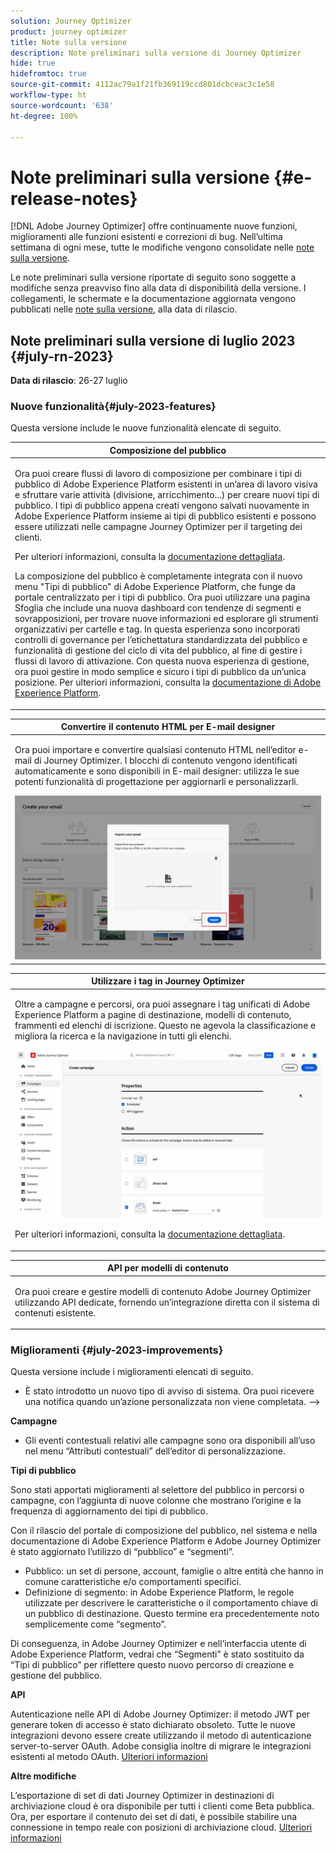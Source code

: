 ```yaml
---
solution: Journey Optimizer
product: journey optimizer
title: Note sulla versione
description: Note preliminari sulla versione di Journey Optimizer
hide: true
hidefromtoc: true
source-git-commit: 4112ac79a1f21fb369119ccd801dcbceac3c1e58
workflow-type: ht
source-wordcount: '638'
ht-degree: 100%

---
```


# Note preliminari sulla versione {#e-release-notes}

[!DNL Adobe Journey Optimizer] offre continuamente nuove funzioni, miglioramenti alle funzioni esistenti e correzioni di bug. Nell’ultima settimana di ogni mese, tutte le modifiche vengono consolidate nelle [note sulla versione](release-notes.md).

Le note preliminari sulla versione riportate di seguito sono soggette a modifiche senza preavviso fino alla data di disponibilità della versione. I collegamenti, le schermate e la documentazione aggiornata vengono pubblicati nelle [note sulla versione](release-notes.md), alla data di rilascio.

## Note preliminari sulla versione di luglio 2023 {#july-rn-2023}

**Data di rilascio**: 26-27 luglio

### Nuove funzionalità{#july-2023-features}

Questa versione include le nuove funzionalità elencate di seguito.

<table>
<thead>
<tr>
<th><strong>Composizione del pubblico</strong><br/></th>
</tr>
</thead>
<tbody>
<tr>
<td>
<p>Ora puoi creare flussi di lavoro di composizione per combinare i tipi di pubblico di Adobe Experience Platform esistenti in un’area di lavoro visiva e sfruttare varie attività (divisione, arricchimento...) per creare nuovi tipi di pubblico. I tipi di pubblico appena creati vengono salvati nuovamente in Adobe Experience Platform insieme ai tipi di pubblico esistenti e possono essere utilizzati nelle campagne Journey Optimizer per il targeting dei clienti.</p>
<p>Per ulteriori informazioni, consulta la <a href="../audience/get-started-audience-orchestration.md">documentazione dettagliata</a>.</p>
<p>La composizione del pubblico è completamente integrata con il nuovo menu "Tipi di pubblico" di Adobe Experience Platform, che funge da portale centralizzato per i tipi di pubblico. Ora puoi utilizzare una pagina Sfoglia che include una nuova dashboard con tendenze di segmenti e sovrapposizioni, per trovare nuove informazioni ed esplorare gli strumenti organizzativi per cartelle e tag. In questa esperienza sono incorporati controlli di governance per l’etichettatura standardizzata del pubblico e funzionalità di gestione del ciclo di vita del pubblico, al fine di gestire i flussi di lavoro di attivazione. Con questa nuova esperienza di gestione, ora puoi gestire in modo semplice e sicuro i tipi di pubblico da un’unica posizione. Per ulteriori informazioni, consulta la <a href="https://experienceleague.adobe.com/docs/experience-platform/segmentation/ui/overview.html?lang=it" target="_blank">documentazione di Adobe Experience Platform</a>.</p></p>
</td>
</tr>
</tbody>
</table>

<!--table>
<thead>
<tr>
<th><strong>Direct mail channel</strong><br/></th>
</tr>
</thead>
<tbody>
<tr>
<td>
<p>You can now add direct mail messages in your campaigns. Direct mail is an offline channel that allows you to personalize and generate the files required by direct mail providers to send mail to your customers.</p>
<p>When you prepare a direct mail delivery, Journey Optimizer generates a file including all the targeted profiles and the chosen contact information (postal address for example). You will then be able to send this file to your direct mail provider who will take care of the actual sending.</p>
<img src="assets/do-not-localize/gif-dm.gif"/>
<p>For more information, refer to the <a href="../direct-mail/create-direct-mail.md">detailed documentation</a>.</p>
</tr>
</tbody>
</table-->

<table>
<thead>
<tr>
<th><strong>Convertire il contenuto HTML per E-mail designer</strong><br/></th>
</tr>
</thead>
<tbody>
<tr>
<td>
<p>Ora puoi importare e convertire qualsiasi contenuto HTML nell’editor e-mail di Journey Optimizer. I blocchi di contenuto vengono identificati automaticamente e sono disponibili in E-mail designer: utilizza le sue potenti funzionalità di progettazione per aggiornarli e personalizzarli.</p>
<img src="../email/assets/html-imported_2.png">
<!--p>For more information, refer to the <a href="../audience/get-started-audience-orchestration.md">detailed documentation</a>.</p-->
</td>
</tr>
</tbody>
</table>


<table>
<thead>
<tr>
<th><strong>Utilizzare i tag in Journey Optimizer</strong><br/></th>
</tr>
</thead>
<tbody>
<tr>
<td>
<p>Oltre a campagne e percorsi, ora puoi assegnare i tag unificati di Adobe Experience Platform a pagine di destinazione, modelli di contenuto, frammenti ed elenchi di iscrizione. Questo ne agevola la classificazione e migliora la ricerca e la navigazione in tutti gli elenchi. </p>
<img src="assets/do-not-localize/campaigns-tag.gif"/>
<p>Per ulteriori informazioni, consulta la <a href="../start/search-filter-categorize.md#tags">documentazione dettagliata</a>.</p>
</td>
</tr>
</tbody>
</table>


<table>
<thead>
<tr>
<th><strong>API per modelli di contenuto</strong><br/></th>
</tr>
</thead>
<tbody>
<tr>
<td>
<p>Ora puoi creare e gestire modelli di contenuto Adobe Journey Optimizer utilizzando API dedicate, fornendo un’integrazione diretta con il sistema di contenuti esistente.</p>
<!--<p>For more information, refer to the <a href="../start/search-filter-categorize.md#tags">detailed documentation</a>.</p>-->
</td>
</tr>
</tbody>
</table>


### Miglioramenti {#july-2023-improvements}

Questa versione include i miglioramenti elencati di seguito.

<!--
**Journeys**

* You can now leverage API call responses in custom actions and orchestrate your journey based on these responses.-->
* È stato introdotto un nuovo tipo di avviso di sistema. Ora puoi ricevere una notifica quando un’azione personalizzata non viene completata.
-->

**Campagne**

* Gli eventi contestuali relativi alle campagne sono ora disponibili all’uso nel menu “Attributi contestuali” dell’editor di personalizzazione.


**Tipi di pubblico**

Sono stati apportati miglioramenti al selettore del pubblico in percorsi o campagne, con l’aggiunta di nuove colonne che mostrano l’origine e la frequenza di aggiornamento dei tipi di pubblico.

Con il rilascio del portale di composizione del pubblico, nel sistema e nella documentazione di Adobe Experience Platform e Adobe Journey Optimizer è stato aggiornato l’utilizzo di “pubblico” e “segmenti”.

* Pubblico: un set di persone, account, famiglie o altre entità che hanno in comune caratteristiche e/o comportamenti specifici.
* Definizione di segmento: in Adobe Experience Platform, le regole utilizzate per descrivere le caratteristiche o il comportamento chiave di un pubblico di destinazione. Questo termine era precedentemente noto semplicemente come “segmento”.

Di conseguenza, in Adobe Journey Optimizer e nell’interfaccia utente di Adobe Experience Platform, vedrai che “Segmenti” è stato sostituito da “Tipi di pubblico” per riflettere questo nuovo percorso di creazione e gestione del pubblico.

**API**

Autenticazione nelle API di Adobe Journey Optimizer: il metodo JWT per generare token di accesso è stato dichiarato obsoleto. Tutte le nuove integrazioni devono essere create utilizzando il metodo di autenticazione server-to-server OAuth. Adobe consiglia inoltre di migrare le integrazioni esistenti al metodo OAuth. [Ulteriori informazioni](https://developer.adobe.com/journey-optimizer-apis/references/authentication/)


**Altre modifiche**

L’esportazione di set di dati Journey Optimizer in destinazioni di archiviazione cloud è ora disponibile per tutti i clienti come Beta pubblica. Ora, per esportare il contenuto dei set di dati, è possibile stabilire una connessione in tempo reale con posizioni di archiviazione cloud. [Ulteriori informazioni](../data/export-datasets.md)




